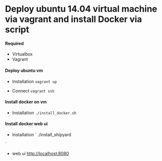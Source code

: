 # Deploy ubuntu 14.04 virtual machine via vagrant and install Docker via script

#### Required
- Virtualbox
- Vagrant

#### Deploy ubuntu vm
- Installation
`
vagrant up
`

- Connect
`
vagrant ssh
`

#### Install docker on vm
- Installation
`
./install_docker.sh
`

#### Install docker web ui
- Installation
`
./install_shipyard

`
- web ui [http://localhost:8080](http://localhost:8080)
